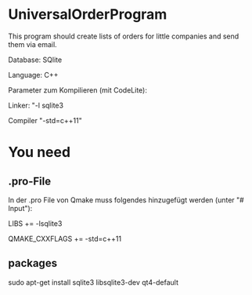 # UniversalOrderProgram
This program should create lists of orders for little companies and send them via email.

Database: SQlite

Language: C++

Parameter zum Kompilieren (mit CodeLite):

Linker: "-l sqlite3

Compiler "-std=c++11"



# You need 
## .pro-File
In der .pro File von Qmake muss folgendes hinzugefügt werden (unter "# Input"):

LIBS += -lsqlite3

QMAKE_CXXFLAGS += -std=c++11

## packages
sudo apt-get install sqlite3 libsqlite3-dev qt4-default
